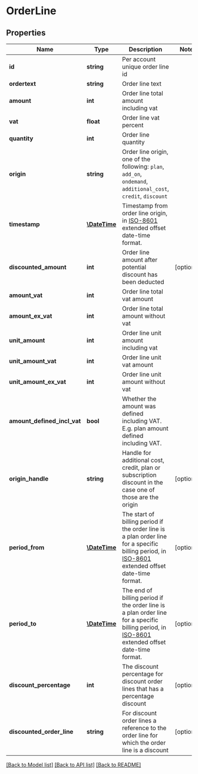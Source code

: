 # OrderLine

## Properties
Name | Type | Description | Notes
------------ | ------------- | ------------- | -------------
**id** | **string** | Per account unique order line id |
**ordertext** | **string** | Order line text |
**amount** | **int** | Order line total amount including vat |
**vat** | **float** | Order line vat percent |
**quantity** | **int** | Order line quantity |
**origin** | **string** | Order line origin, one of the following: `plan`, `add_on`, `ondemand`, `additional_cost`, `credit`, `discount` |
**timestamp** | [**\DateTime**](\DateTime.md) | Timestamp from order line origin, in [ISO-8601](http://en.wikipedia.org/wiki/ISO_8601) extended offset date-time format. |
**discounted_amount** | **int** | Order line amount after potential discount has been deducted | [optional]
**amount_vat** | **int** | Order line total vat amount |
**amount_ex_vat** | **int** | Order line total amount without vat |
**unit_amount** | **int** | Order line unit amount including vat |
**unit_amount_vat** | **int** | Order line unit vat amount |
**unit_amount_ex_vat** | **int** | Order line unit amount without vat |
**amount_defined_incl_vat** | **bool** | Whether the amount was defined including VAT. E.g. plan amount defined including VAT. |
**origin_handle** | **string** | Handle for additional cost, credit, plan or subscription discount in the case one of those are the origin | [optional]
**period_from** | [**\DateTime**](\DateTime.md) | The start of billing period if the order line is a plan order line for a specific billing period, in [ISO-8601](http://en.wikipedia.org/wiki/ISO_8601) extended offset date-time format. | [optional]
**period_to** | [**\DateTime**](\DateTime.md) | The end of billing period if the order line is a plan order line for a specific billing period, in [ISO-8601](http://en.wikipedia.org/wiki/ISO_8601) extended offset date-time format. | [optional]
**discount_percentage** | **int** | The discount percentage for discount order lines that has a percentage discount | [optional]
**discounted_order_line** | **string** | For discount order lines a reference to the order line for which the order line is a discount | [optional]

[[Back to Model list]](../README.md#documentation-for-models) [[Back to API list]](../README.md#documentation-for-api-endpoints) [[Back to README]](../README.md)


